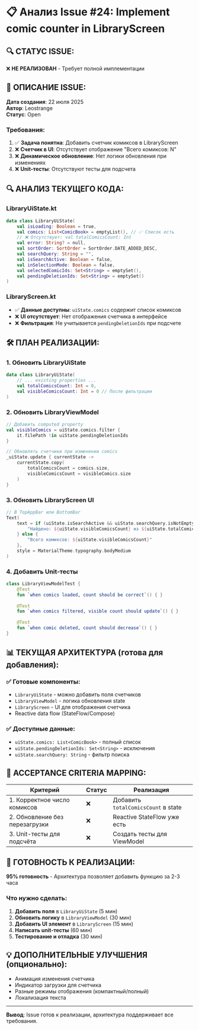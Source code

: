 # 📋 Анализ Issue #24: Implement comic counter in LibraryScreen

## 🔍 **СТАТУС ISSUE:**
❌ **НЕ РЕАЛИЗОВАН** - Требует полной имплементации

## 📝 **ОПИСАНИЕ ISSUE:**
**Дата создания**: 22 июля 2025  
**Автор**: Leostrange  
**Статус**: Open  

### Требования:
1. ✅ **Задача понятна**: Добавить счетчик комиксов в LibraryScreen
2. ❌ **Счетчик в UI**: Отсутствует отображение "Всего комиксов: N"  
3. ❌ **Динамическое обновление**: Нет логики обновления при изменениях
4. ❌ **Unit-тесты**: Отсутствуют тесты для подсчета

## 🔍 **АНАЛИЗ ТЕКУЩЕГО КОДА:**

### LibraryUiState.kt
```kotlin
data class LibraryUiState(
    val isLoading: Boolean = true,
    val comics: List<ComicBook> = emptyList(), // ✅ Список есть
    // ❌ Отсутствует: val totalComicsCount: Int
    val error: String? = null,
    val sortOrder: SortOrder = SortOrder.DATE_ADDED_DESC,
    val searchQuery: String = "",
    val isSearchActive: Boolean = false,
    val inSelectionMode: Boolean = false,
    val selectedComicIds: Set<String> = emptySet(),
    val pendingDeletionIds: Set<String> = emptySet()
)
```

### LibraryScreen.kt
- ✅ **Данные доступны**: `uiState.comics` содержит список комиксов
- ❌ **UI отсутствует**: Нет отображения счетчика в интерфейсе
- ❌ **Фильтрация**: Не учитывается `pendingDeletionIds` при подсчете

## 🛠️ **ПЛАН РЕАЛИЗАЦИИ:**

### 1. Обновить LibraryUiState
```kotlin
data class LibraryUiState(
    // ... existing properties ...
    val totalComicsCount: Int = 0,
    val visibleComicsCount: Int = 0 // После фильтрации
)
```

### 2. Обновить LibraryViewModel  
```kotlin
// Добавить computed property
val visibleComics = uiState.comics.filter { 
    it.filePath !in uiState.pendingDeletionIds 
}

// Обновлять счетчики при изменении comics
_uiState.update { currentState ->
    currentState.copy(
        totalComicsCount = comics.size,
        visibleComicsCount = visibleComics.size
    )
}
```

### 3. Обновить LibraryScreen UI
```kotlin
// В TopAppBar или BottomBar
Text(
    text = if (uiState.isSearchActive && uiState.searchQuery.isNotEmpty()) {
        "Найдено: ${uiState.visibleComicsCount} из ${uiState.totalComicsCount}"
    } else {
        "Всего комиксов: ${uiState.visibleComicsCount}"
    },
    style = MaterialTheme.typography.bodyMedium
)
```

### 4. Добавить Unit-тесты
```kotlin
class LibraryViewModelTest {
    @Test
    fun `when comics loaded, count should be correct`() { }
    
    @Test
    fun `when comics filtered, visible count should update`() { }
    
    @Test
    fun `when comic deleted, count should decrease`() { }
}
```

## 📊 **ТЕКУЩАЯ АРХИТЕКТУРА (готова для добавления):**

### ✅ Готовые компоненты:
- `LibraryUiState` - можно добавить поля счетчиков
- `LibraryViewModel` - логика обновления state
- `LibraryScreen` - UI для отображения счетчика
- Reactive data flow (StateFlow/Compose)

### ✅ Доступные данные:
- `uiState.comics: List<ComicBook>` - полный список
- `uiState.pendingDeletionIds: Set<String>` - исключения
- `uiState.searchQuery: String` - фильтр поиска

## 🎯 **ACCEPTANCE CRITERIA MAPPING:**

| Критерий | Статус | Реализация |
|----------|--------|------------|
| 1. Корректное число комиксов | ❌ | Добавить `totalComicsCount` в state |
| 2. Обновление без перезагрузки | ❌ | Reactive StateFlow уже есть |
| 3. Unit-тесты для подсчёта | ❌ | Создать тесты для ViewModel |

## 🚀 **ГОТОВНОСТЬ К РЕАЛИЗАЦИИ:**
**95% готовность** - Архитектура позволяет добавить функцию за 2-3 часа

### Что нужно сделать:
1. **Добавить поля** в `LibraryUiState` (5 мин)
2. **Обновить логику** в `LibraryViewModel` (30 мин)  
3. **Добавить UI элемент** в `LibraryScreen` (15 мин)
4. **Написать unit-тесты** (60 мин)
5. **Тестирование и отладка** (30 мин)

## 💡 **ДОПОЛНИТЕЛЬНЫЕ УЛУЧШЕНИЯ (опционально):**
- Анимация изменения счетчика
- Индикатор загрузки для счетчика
- Разные режимы отображения (компактный/полный)
- Локализация текста

---

**Вывод**: Issue готов к реализации, архитектура поддерживает все требования.